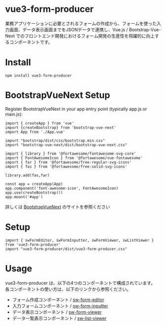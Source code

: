 # vue3-form-producer

業務アプリケーションに必要とされるフォームの作成から、フォームを使った入力画面、データ表示画面までをJSONデータで連携し、Vue.js / Bootstrap-Vue-Next でのフロントエンド開発におけるフォーム開発の生産性を飛躍的に向上するコンポーネントです。

# Install

```
npm install vue3-form-producer
```

# BootstrapVueNext Setup

Register BootstrapVueNext in your app entry point (typically app.js or main.js):

```
import { createApp } from 'vue'
import {createBootstrap} from 'bootstrap-vue-next'
import App from './App.vue'

import "bootstrap/dist/css/bootstrap.min.css"
import "bootstrap-vue-next/dist/bootstrap-vue-next.css"

import { library } from '@fortawesome/fontawesome-svg-core'
import { FontAwesomeIcon } from '@fortawesome/vue-fontawesome'
import { far } from '@fortawesome/free-regular-svg-icons'
import { fas } from '@fortawesome/free-solid-svg-icons'

library.add(fas,far)

const app = createApp(App)
app.component('font-awesome-icon', FontAwesomeIcon)
app.use(createBootstrap())
app.mount('#app')
```

詳しくは [BootstrapVueNext](https://bootstrap-vue-next.github.io/bootstrap-vue-next/) のサイトを参照ください

# Setup

```
import { swFormEditor, swFormInputter, swFormViewer, swListViewer } from 'vue3-form-producer'
import "vue3-form-producer/dist/vue3-form-producer.css"
```

# Usage

vue3-form-producer は、以下の4つのコンポーネントで構成されています。  
各コンポーネントの使い方は、以下のリンクから参照ください。

* フォーム作成コンポーネント / [sw-form-editor](https://vue3-form-producer-demo.shadows-works.com/editor)
* 入力フォームコンポーネント / [sw-form-inputter](https://vue3-form-producer-demo.shadows-works.com/inputter)
* データ表示コンポーネント / [sw-form-viewer](https://vue3-form-producer-demo.shadows-works.com/viewer)
* データ一覧表示コンポーネント / [sw-list-viewer](https://vue3-form-producer-demo.shadows-works.com/list)

